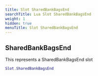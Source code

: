 ```yaml
---
title: Slot SharedBankBagsEnd
searchTitle: Lua Slot SharedBankBagsEnd
weight: 1
hidden: true
menuTitle: Slot SharedBankBagsEnd
---
```

## SharedBankBagsEnd

This represents a SharedBankBagsEnd slot
```lua
Slot.SharedBankBagsEnd
```